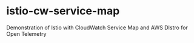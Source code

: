 # istio-cw-service-map
Demonstration of Istio with CloudWatch Service Map and AWS DIstro for Open Telemetry
